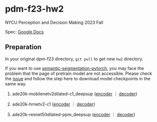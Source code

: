 # pdm-f23-hw2

NYCU Perception and Decision Making 2023 Fall

Spec: [Google Docs](https://drive.google.com/file/d/1LdzOZnM4sa_z1dcEKYHdXxHH_FsDKr_h/view?usp=sharing)

## Preparation
In your original dpm-f23 directory, `git pull` to get new `hw2` directory. 

If you want to use [semantic-segmentation-pytorch](https://github.com/CSAILVision/semantic-segmentation-pytorch), you may face the problem that the page of pretrain model are not accessible.
Please check the [issue](https://github.com/CSAILVision/semantic-segmentation-pytorch/issues/286) and follow the step here to download model checkpoints in the same way.

1. ade20k-mobilenetv2dilated-c1_deepsup ([encoder](http://sceneparsing.csail.mit.edu/model/pytorch/ade20k-mobilenetv2dilated-c1_deepsup/encoder_epoch_20.pth) ｜ [decoder](http://sceneparsing.csail.mit.edu/model/pytorch/ade20k-mobilenetv2dilated-c1_deepsup/decoder_epoch_20.pth))

2. ade20k-hrnetv2-c1 ([encoder](http://sceneparsing.csail.mit.edu/model/pytorch/ade20k-hrnetv2-c1/encoder_epoch_30.pth) ｜ [decoder](http://sceneparsing.csail.mit.edu/model/pytorch/ade20k-hrnetv2-c1/decoder_epoch_30.pth))

3. ade20k-resnet50dilated-ppm_deepsup ([encoder](http://sceneparsing.csail.mit.edu/model/pytorch/ade20k-resnet50dilated-ppm_deepsup/encoder_epoch_20.pth) ｜ [decoder](http://sceneparsing.csail.mit.edu/model/pytorch/ade20k-resnet50dilated-ppm_deepsup/decoder_epoch_20.pth))
